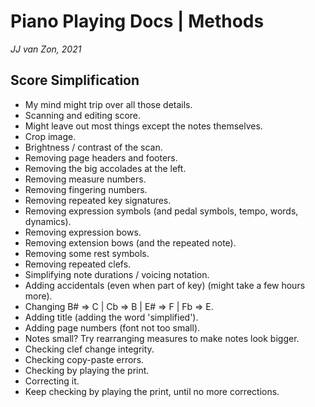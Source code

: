 Piano Playing Docs | Methods
============================

*JJ van Zon, 2021*

Score Simplification
--------------------

- My mind might trip over all those details.  
- Scanning and editing score.  
- Might leave out most things except the notes themselves.
- Crop image.
- Brightness / contrast of the scan.
- Removing page headers and footers.
- Removing the big accolades at the left.
- Removing measure numbers.
- Removing fingering numbers.
- Removing repeated key signatures.
- Removing expression symbols (and pedal symbols, tempo, words, dynamics).
- Removing expression bows.
- Removing extension bows (and the repeated note).
- Removing some rest symbols.
- Removing repeated clefs.
- Simplifying note durations / voicing notation.
- Adding accidentals (even when part of key) (might take a few hours more).
- Changing B# => C | Cb => B | E# => F | Fb => E.
- Adding title (adding the word 'simplified').
- Adding page numbers (font not too small).
- Notes small? Try rearranging measures to make notes look bigger.
- Checking clef change integrity.
- Checking copy-paste errors.
- Checking by playing the print.
- Correcting it.
- Keep checking by playing the print, until no more corrections.
